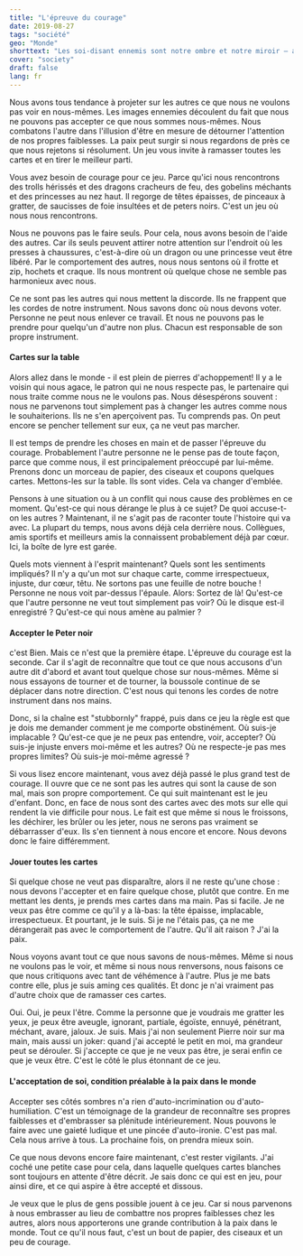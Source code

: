 ```yaml
---
title: "L'épreuve du courage"
date: 2019-08-27
tags: "société"
geo: "Monde"
shorttext: "Les soi-disant ennemis sont notre ombre et notre miroir — apprenons d'eux !"
cover: "society"
draft: false
lang: fr
---
```


Nous avons tous tendance à projeter sur les autres ce que nous ne voulons pas voir en nous-mêmes. Les images ennemies découlent du fait que nous ne pouvons pas accepter ce que nous sommes nous-mêmes. Nous combatons l'autre dans l'illusion d'être en mesure de détourner l'attention de nos propres faiblesses. La paix peut surgir si nous regardons de près ce que nous rejetons si résolument. Un jeu vous invite à ramasser toutes les cartes et en tirer le meilleur parti.

Vous avez besoin de courage pour ce jeu. Parce qu'ici nous rencontrons des trolls hérissés et des dragons cracheurs de feu, des gobelins méchants et des princesses au nez haut. Il regorge de têtes épaisses, de pinceaux à gratter, de saucisses de foie insultées et de peters noirs. C'est un jeu où nous nous rencontrons.

Nous ne pouvons pas le faire seuls. Pour cela, nous avons besoin de l'aide des autres. Car ils seuls peuvent attirer notre attention sur l'endroit où les presses à chaussures, c'est-à-dire où un dragon ou une princesse veut être libéré. Par le comportement des autres, nous nous sentons où il frotte et zip, hochets et craque. Ils nous montrent où quelque chose ne semble pas harmonieux avec nous.

Ce ne sont pas les autres qui nous mettent la discorde. Ils ne frappent que les cordes de notre instrument. Nous savons donc où nous devons voter. Personne ne peut nous enlever ce travail. Et nous ne pouvons pas le prendre pour quelqu'un d'autre non plus. Chacun est responsable de son propre instrument.

#### Cartes sur la table

Alors allez dans le monde - il est plein de pierres d'achoppement! Il y a le voisin qui nous agace, le patron qui ne nous respecte pas, le partenaire qui nous traite comme nous ne le voulons pas. Nous désespérons souvent : nous ne parvenons tout simplement pas à changer les autres comme nous le souhaiterions. Ils ne s'en aperçoivent pas. Tu comprends pas. On peut encore se pencher tellement sur eux, ça ne veut pas marcher.

Il est temps de prendre les choses en main et de passer l'épreuve du courage. Probablement l'autre personne ne le pense pas de toute façon, parce que comme nous, il est principalement préoccupé par lui-même. Prenons donc un morceau de papier, des ciseaux et coupons quelques cartes. Mettons-les sur la table. Ils sont vides. Cela va changer d'emblée.

Pensons à une situation ou à un conflit qui nous cause des problèmes en ce moment. Qu'est-ce qui nous dérange le plus à ce sujet? De quoi accuse-t-on les autres ? Maintenant, il ne s'agit pas de raconter toute l'histoire qui va avec. La plupart du temps, nous avons déjà cela derrière nous. Collègues, amis sportifs et meilleurs amis la connaissent probablement déjà par cœur. Ici, la boîte de lyre est garée.

Quels mots viennent à l'esprit maintenant? Quels sont les sentiments impliqués? Il n'y a qu'un mot sur chaque carte, comme irrespectueux, injuste, dur cœur, têtu. Ne sortons pas une feuille de notre bouche ! Personne ne nous voit par-dessus l'épaule. Alors: Sortez de là! Qu'est-ce que l'autre personne ne veut tout simplement pas voir? Où le disque est-il enregistré ? Qu'est-ce qui nous amène au palmier ?

#### Accepter le Peter noir

c'est Bien. Mais ce n'est que la première étape. L'épreuve du courage est la seconde. Car il s'agit de reconnaître que tout ce que nous accusons d'un autre dit d'abord et avant tout quelque chose sur nous-mêmes. Même si nous essayons de tourner et de tourner, la boussole continue de se déplacer dans notre direction. C'est nous qui tenons les cordes de notre instrument dans nos mains.

Donc, si la chaîne est "stubbornly" frappé, puis dans ce jeu la règle est que je dois me demander comment je me comporte obstinément. Où suis-je implacable ? Qu'est-ce que je ne peux pas entendre, voir, accepter? Où suis-je injuste envers moi-même et les autres? Où ne respecte-je pas mes propres limites? Où suis-je moi-même agressé ?

Si vous lisez encore maintenant, vous avez déjà passé le plus grand test de courage. Il ouvre que ce ne sont pas les autres qui sont la cause de son mal, mais son propre comportement. Ce qui suit maintenant est le jeu d'enfant. Donc, en face de nous sont des cartes avec des mots sur elle qui rendent la vie difficile pour nous. Le fait est que même si nous le froissons, les déchirer, les brûler ou les jeter, nous ne serons pas vraiment se débarrasser d'eux. Ils s'en tiennent à nous encore et encore. Nous devons donc le faire différemment.

#### Jouer toutes les cartes

Si quelque chose ne veut pas disparaître, alors il ne reste qu'une chose : nous devons l'accepter et en faire quelque chose, plutôt que contre. En me mettant les dents, je prends mes cartes dans ma main. Pas si facile. Je ne veux pas être comme ce qu'il y a là-bas: la tête épaisse, implacable, irrespectueux. Et pourtant, je le suis. Si je ne l'étais pas, ça ne me dérangerait pas avec le comportement de l'autre. Qu'il ait raison ? J'ai la paix.

Nous voyons avant tout ce que nous savons de nous-mêmes. Même si nous ne voulons pas le voir, et même si nous nous renversons, nous faisons ce que nous critiquons avec tant de véhémence à l'autre. Plus je me bats contre elle, plus je suis aming ces qualités. Et donc je n'ai vraiment pas d'autre choix que de ramasser ces cartes.

Oui. Oui, je peux l'être. Comme la personne que je voudrais me gratter les yeux, je peux être aveugle, ignorant, partiale, égoïste, ennuyé, pénétrant, méchant, avare, jaloux. Je suis. Mais j'ai non seulement Pierre noir sur ma main, mais aussi un joker: quand j'ai accepté le petit en moi, ma grandeur peut se dérouler. Si j'accepte ce que je ne veux pas être, je serai enfin ce que je veux être. C'est le côté le plus étonnant de ce jeu.

#### L'acceptation de soi, condition préalable à la paix dans le monde

Accepter ses côtés sombres n'a rien d'auto-incrimination ou d'auto-humiliation. C'est un témoignage de la grandeur de reconnaître ses propres faiblesses et d'embrasser sa plénitude intérieurement. Nous pouvons le faire avec une gaieté ludique et une pincée d'auto-ironie. C'est pas mal. Cela nous arrive à tous. La prochaine fois, on prendra mieux soin.

Ce que nous devons encore faire maintenant, c'est rester vigilants. J'ai coché une petite case pour cela, dans laquelle quelques cartes blanches sont toujours en attente d'être décrit. Je sais donc ce qui est en jeu, pour ainsi dire, et ce qui aspire à être accepté et dissous.

Je veux que le plus de gens possible jouent à ce jeu. Car si nous parvenons à nous embrasser au lieu de combattre nos propres faiblesses chez les autres, alors nous apporterons une grande contribution à la paix dans le monde. Tout ce qu'il nous faut, c'est un bout de papier, des ciseaux et un peu de courage.
